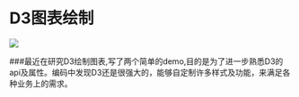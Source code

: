 
# D3图表绘制
![](https://github.com/Nicholas-Kay/base/blob/chart/D3-chart-blue.svg)

###最近在研究D3绘制图表,写了两个简单的demo,目的是为了进一步熟悉D3的api及属性。编码中发现D3还是很强大的，能够自定制许多样式及功能，来满足各种业务上的需求。
